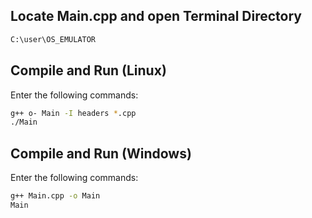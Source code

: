 ## Locate Main.cpp and open Terminal Directory
```bash
C:\user\OS_EMULATOR
```

## Compile and Run (Linux)
Enter the following commands: 
```bash
g++ o- Main -I headers *.cpp
./Main
```
## Compile and Run (Windows)
Enter the following commands: 
```bash
g++ Main.cpp -o Main
Main
```
